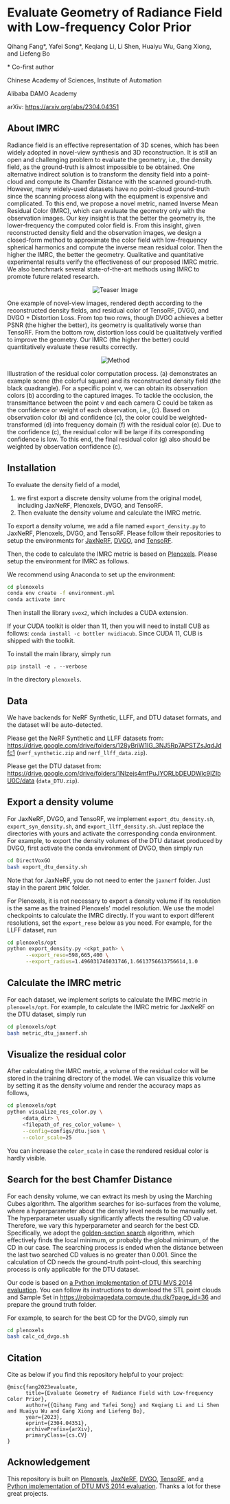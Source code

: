 # Evaluate Geometry of Radiance Field with Low-frequency Color Prior

Qihang Fang*, Yafei Song*, Keqiang Li, Li Shen, Huaiyu Wu, Gang Xiong, and Liefeng Bo

\* Co-first author

Chinese Academy of Sciences, Institute of Automation

Alibaba DAMO Academy

arXiv: https://arxiv.org/abs/2304.04351


## About IMRC
Radiance field is an effective representation of 3D scenes, which has been widely adopted in novel-view synthesis and 3D reconstruction.
It is still an open and challenging problem to evaluate the geometry, i.e., the density field, as the ground-truth is almost impossible to be obtained.
One alternative indirect solution is to transform the density field into a point-cloud and compute its Chamfer Distance with the scanned ground-truth.
However, many widely-used datasets have no point-cloud ground-truth since the scanning process along with the equipment is expensive and complicated.
To this end, we propose a novel metric, named Inverse Mean Residual Color (IMRC), which can evaluate the geometry only with the observation images.
Our key insight is that the better the geometry is, the lower-frequency the computed color field is.
From this insight, given reconstructed density field and the observation images, we design a closed-form method to approximate the color field with low-frequency spherical harmonics and compute the inverse mean residual color. 
Then the higher the IMRC, the better the geometry.
Qualitative and quantitative experimental results verify the effectiveness of our proposed IMRC metric.
We also benchmark several state-of-the-art methods using IMRC to promote future related research.

<center>

![Teaser Image](teaser.jpg)
</center>

One example of novel-view images, rendered depth according to the reconstructed density fields, and residual color of TensoRF, DVGO, and DVGO + Distortion Loss. From top two rows, though DVGO achieves a better PSNR (the higher the better), its geometry is qualitatively worse than TensoRF. From the bottom row, distortion loss could be qualitatively verified to improve the geometry. Our IMRC (the higher the better) could quantitatively evaluate these results correctly.

<center>

![Method](method.jpg)
</center>

Illustration of the residual color computation process. 
(a) demonstrates an example scene (the colorful square) and its reconstructed density field (the black quadrangle). 
For a specific point v, we can obtain its observation colors (b) according to the captured images. 
To tackle the occlusion, the transmittance between the point v and each camera C could be taken as the confidence or weight of each observation, i.e., (c). 
Based on observation color (b) and confidence (c), the color could be weighted-transformed (d) into frequency domain (f) with the residual color (e). 
Due to the confidence (c), the residual color will be large if its corresponding confidence is low. 
To this end, the final residual color (g) also should be weighted by observation confidence (c).

## Installation
To evaluate the density field of a model, 
1) we first export a discrete density volume from the original model, including JaxNeRF, Plenoxels, DVGO, and TensoRF. 
2) Then evaluate the density volume and calculate the IMRC metric.

To export a density volume, we add a file named `export_density.py` to JaxNeRF, Plenoxels, DVGO, and TensoRF. Please follow their repositories to setup the environments for [JaxNeRF](https://github.com/google-research/google-research/tree/master/jaxnerf), [DVGO](https://github.com/sunset1995/DirectVoxGO), and [TensoRF](https://github.com/apchenstu/TensoRF).

Then, the code to calculate the IMRC metric is based on [Plenoxels](https://github.com/sxyu/svox2). Please setup the environment for IMRC as follows.

We recommend using Anaconda to set up the environment:
```sh
cd plenoxels
conda env create -f environment.yml
conda activate imrc
```

Then install the library `svox2`, which includes a CUDA extension.

If your CUDA toolkit is older than 11, then you will need to install CUB as follows:
`conda install -c bottler nvidiacub`.
Since CUDA 11, CUB is shipped with the toolkit.

To install the main library, simply run
```
pip install -e . --verbose
```
In the directory `plenoxels`.

## Data

We have backends for NeRF Synthetic, LLFF, and DTU dataset formats, and the dataset will be auto-detected.

Please get the NeRF Synthetic and LLFF datasets from:
<https://drive.google.com/drive/folders/128yBriW1IG_3NJ5Rp7APSTZsJqdJdfc1>
(`nerf_synthetic.zip` and `nerf_llff_data.zip`). 

Please get the DTU dataset from:
<https://drive.google.com/drive/folders/1Nlzejs4mfPuJYORLbDEUDWlc9IZIbU0C/data> (`data_DTU.zip`).

## Export a density volume
For JaxNeRF, DVGO, and TensoRF, we implement `export_dtu_density.sh`, `export_syn_density.sh`, and `export_llff_density.sh`. 
Just replace the directories with yours and activate the corresponding conda environment. 
For example, to export the density volumes of the DTU dataset produced by DVGO, first activate the conda environment of DVGO, then simply run

```sh
cd DirectVoxGO
bash export_dtu_density.sh
```
Note that for JaxNeRF, you do not need to enter the `jaxnerf` folder. Just stay in the parent `IMRC` folder.

For Plenoxels, it is not necessary to export a density volume if its resolution is the same as the trained Plenoxels' model resolution. 
We use the model checkpoints to calculate the IMRC directly. If you want to export different resolutions, set the `export_reso` below as you need.
For example, for the LLFF dataset, run 
```sh
cd plenoxels/opt
python export_density.py <ckpt_path> \
      --export_reso=598,665,400 \
      --export_radius=1.496031746031746,1.6613756613756614,1.0
```


## Calculate the IMRC metric
For each dataset, we implement scripts to calculate the IMRC metric in `plenoxels/opt`. For example, to calculate the IMRC metric for JaxNeRF on the DTU dataset, simply run
```sh
cd plenoxels/opt
bash metric_dtu_jaxnerf.sh
```

## Visualize the residual color
After calculating the IMRC metric, a volume of the residual color will be stored in the training directory of the model. 
We can visualize this volume by setting it as the density volume and render the accuracy maps as follows,

```sh
cd plenoxels/opt
python visualize_res_color.py \
     <data_dir> \
     <filepath_of_res_color_volume> \
     --config=configs/dtu.json \
     --color_scale=25
```

You can increase the `color_scale` in case the rendered residual color is hardly visible.

## Search for the best Chamfer Distance
For each density volume, we can extract its mesh by using the Marching Cubes algorithm. The algorithm searches for iso-surfaces from the volume, 
where a hyperparameter about the density level needs to be manually set. The hyperparameter usually significantly affects the resulting CD value.
Therefore, we vary this hyperparameter and search for the best CD. Specifically, we adopt the [golden-section search](https://en.wikipedia.org/wiki/Golden-section_search) algorithm, which effectively finds the local minimum, or probably the global minimum, of the CD in our case. The searching
process is ended when the distance between the last two searched CD values is no greater than 0.001. Since the calculation of CD needs the ground-truth point-cloud, 
this searching process is only applicable for the DTU dataset.

Our code is based on [a Python implementation of DTU MVS 2014 evaluation](https://github.com/jzhangbs/DTUeval-python). 
You can follow its instructions to download the STL point clouds and Sample Set in <https://roboimagedata.compute.dtu.dk/?page_id=36> and prepare the ground truth folder.

For example, to search for the best CD for the DVGO, simply run
```sh
cd plenoxels
bash calc_cd_dvgo.sh
```


## Citation
Cite as below if you find this repository helpful to your project:
```
@misc{fang2023evaluate,
      title={Evaluate Geometry of Radiance Field with Low-frequency Color Prior}, 
      author={{Qihang Fang and Yafei Song} and Keqiang Li and Li Shen and Huaiyu Wu and Gang Xiong and Liefeng Bo},
      year={2023},
      eprint={2304.04351},
      archivePrefix={arXiv},
      primaryClass={cs.CV}
}
```

## Acknowledgement
This repository is built on [Plenoxels](https://github.com/sxyu/svox2), 
[JaxNeRF](https://github.com/google-research/google-research/tree/master/jaxnerf), 
[DVGO](https://github.com/sunset1995/DirectVoxGO), [TensoRF](https://github.com/apchenstu/TensoRF), 
and [a Python implementation of DTU MVS 2014 evaluation](https://github.com/jzhangbs/DTUeval-python). 
Thanks a lot for these great projects.